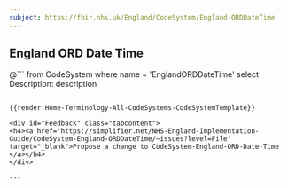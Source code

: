```yaml
---
subject: https://fhir.nhs.uk/England/CodeSystem/England-ORDDateTime
---
```

## England ORD Date Time

@```
from
	CodeSystem
where
	name = 'EnglandORDDateTime'
select
	Description: description
```

{{render:Home-Terminology-All-CodeSystems-CodeSystemTemplate}}

<div id="Feedback" class="tabcontent">
<h4><a href='https://simplifier.net/NHS-England-Implementation-Guide/CodeSystem-England-ORDDateTime/~issues?level=File' target="_blank">Propose a change to CodeSystem-England-ORD-Date-Time </a></h4>
</div>

---